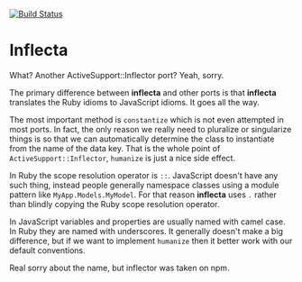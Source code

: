 [![Build Status](https://travis-ci.org/STRd6/inflecta.png?branch=master)](https://travis-ci.org/STRd6/inflecta)

Inflecta
========

What? Another ActiveSupport::Inflector port? Yeah, sorry.

The primary difference between **inflecta** and other ports is that **inflecta** translates the Ruby idioms to JavaScript idioms. It goes all the way.

The most important method is `constantize` which is not even attempted in most ports. In fact, the only reason we really need to pluralize or singularize things is so that we can automatically determine the class to instantiate from the name of the data key. That is the whole point of `ActiveSupport::Inflector`, `humanize` is just a nice side effect.

In Ruby the scope resolution operator is `::`. JavaScript doesn't have any such thing, instead people generally namespace classes using a module pattern like `MyApp.Models.MyModel`. For that reason **inflecta** uses `.` rather than blindly copying the Ruby scope resolution operator.

In JavaScript variables and properties are usually named with camel case. In Ruby they are named with underscores. It generally doesn't make a big difference, but if we want to implement `humanize` then it better work with our default conventions.

Real sorry about the name, but inflector was taken on npm.
